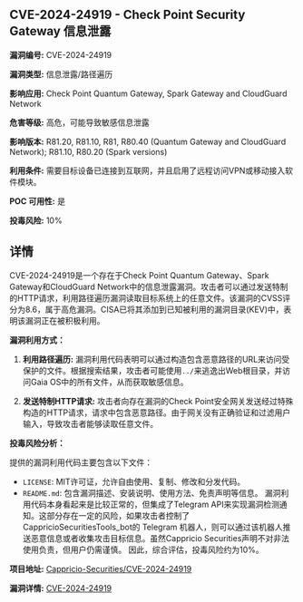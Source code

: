 ## CVE-2024-24919 - Check Point Security Gateway 信息泄露

**漏洞编号:** CVE-2024-24919

**漏洞类型:** 信息泄露/路径遍历

**影响应用:** Check Point Quantum Gateway, Spark Gateway and CloudGuard Network

**危害等级:** 高危，可能导致敏感信息泄露

**影响版本:** R81.20, R81.10, R81, R80.40 (Quantum Gateway and CloudGuard Network); R81.10, R80.20 (Spark versions)

**利用条件:** 需要目标设备已连接到互联网，并且启用了远程访问VPN或移动接入软件模块。

**POC 可用性:** 是

**投毒风险:** 10%

## 详情

CVE-2024-24919是一个存在于Check Point Quantum Gateway、Spark Gateway和CloudGuard Network中的信息泄露漏洞。攻击者可以通过发送特制的HTTP请求，利用路径遍历漏洞读取目标系统上的任意文件。该漏洞的CVSS评分为8.6，属于高危漏洞。CISA已将其添加到已知被利用的漏洞目录(KEV)中，表明该漏洞正在被积极利用。

**漏洞利用方式：**

1.  **利用路径遍历:** 漏洞利用代码表明可以通过构造包含恶意路径的URL来访问受保护的文件。根据搜索结果，攻击者可能使用`../`来逃逸出Web根目录，并访问Gaia OS中的所有文件，从而获取敏感信息。

2.  **发送特制HTTP请求:** 攻击者向存在漏洞的Check Point安全网关发送经过特殊构造的HTTP请求，请求中包含恶意路径。由于网关没有正确验证和过滤用户输入，导致攻击者能够读取任意文件。

**投毒风险分析：**

提供的漏洞利用代码主要包含以下文件：

*   `LICENSE`: MIT许可证，允许自由使用、复制、修改和分发代码。
*   `README.md`: 包含漏洞描述、安装说明、使用方法、免责声明等信息。
漏洞利用代码本身看起来是比较正常的，但集成了Telegram API来实现漏洞检测通知。这部分存在一定的风险，如果攻击者控制了CappricioSecuritiesTools_bot的 Telegram 机器人，则可以通过该机器人推送恶意信息或者收集攻击目标信息。虽然Cappricio Securities声明不对非法使用负责，但用户仍需谨慎。
因此，综合评估，投毒风险约为10%。

**项目地址:** [Cappricio-Securities/CVE-2024-24919](https://github.com/Cappricio-Securities/CVE-2024-24919)

**漏洞详情:** [CVE-2024-24919](https://nvd.nist.gov/vuln/detail/CVE-2024-24919)